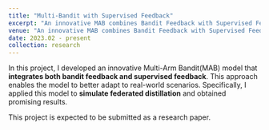 ```yaml
---
title: "Multi-Bandit with Supervised Feedback"
excerpt: "An innovative MAB combines Bandit Feedback with Supervised Feedback, 2023.02 - Present"
venue: "An innovative MAB combines Bandit Feedback with Supervised Feedback, 2023.02 - Present"
date: 2023.02 - present
collection: research
---
```

In this project, I developed an innovative Multi-Arm Bandit(MAB) model that **integrates both bandit feedback and supervised feedback**. This approach enables the model to better adapt to real-world scenarios. Specifically, I applied this model to **simulate federated distillation** and obtained promising results.

This project is expected to be submitted as a research paper.

